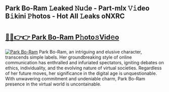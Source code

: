 ## Park Bo-Ram 𝙻eaked 𝙽u𝚍e - Part-mlx 𝚅𝚒deo B𝚒kini 𝙿hotos - Hot All 𝙻eaks oNXRC

# <h2><a href="http://ld0r7ic.urlbe.top/?page=Park+Bo-Ram">🔗🔗👉👉 Park Bo-Ram P𝚑oto𝚜Vid𝚎o</a></h2>

[![Park Bo-Ram](https://i.imgur.com/eBuTRDB.gif)](http://ld0r7ic.urlbe.top/?page=Park+Bo-Ram)
Park Bo-Ram, an intriguing and elusive character, transcends simple labels. Her groundbreaking style of online communication has enthralled and infuriated spectators, igniting debates on ethics, individuality, and the evolving nature of virtual societies. Regardless of her future moves, her significance in the digital age is unquestionable. With unwavering commitment and undeniable charm, Park Bo-Ram presence in the virtual world is uncontainable.
